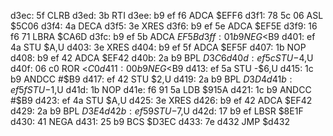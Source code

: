 d3ec: 5f        CLRB
d3ed: 3b        RTI
d3ee: b9 ef f6  ADCA   $EFF6
d3f1: 78 5c 06  ASL    $5C06
d3f4: 4a        DECA
d3f5: 3e        XRES
d3f6: b9 ef 5e  ADCA   $EF5E
d3f9: 16 f6 71  LBRA   $CA6D
d3fc: b9 ef 5b  ADCA   $EF5B
d3ff: 01 b9     NEG    <$B9
d401: ef 4a     STU    $A,U
d403: 3e        XRES
d404: b9 ef 5f  ADCA   $EF5F
d407: 1b        NOP
d408: b9 ef 42  ADCA   $EF42
d40b: 2a b9     BPL    $D3C6
d40d: ef 5c     STU    -$4,U
d40f: 06 c0     ROR    <$C0
d411: 00 b9     NEG    <$B9
d413: ef 5a     STU    -$6,U
d415: 1c b9     ANDCC  #$B9
d417: ef 42     STU    $2,U
d419: 2a b9     BPL    $D3D4
d41b: ef 5f     STU    -$1,U
d41d: 1b        NOP
d41e: f6 91 5a  LDB    $915A
d421: 1c b9     ANDCC  #$B9
d423: ef 4a     STU    $A,U
d425: 3e        XRES
d426: b9 ef 42  ADCA   $EF42
d429: 2a b9     BPL    $D3E4
d42b: ef 59     STU    -$7,U
d42d: 17 b9 ef  LBSR   $8E1F
d430: 41        NEGA
d431: 25 b9     BCS    $D3EC
d433: 7e d432     JMP    $d432
